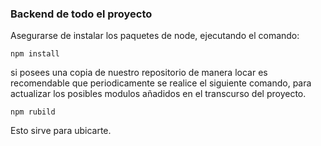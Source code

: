 ### Backend de todo el proyecto

Asegurarse de instalar los paquetes de node, ejecutando el comando: 

```
npm install
```

si posees una copia de nuestro repositorio de manera locar es recomendable que periodicamente se realice el siguiente comando, para actualizar los posibles modulos añadidos en el transcurso del proyecto.

```
npm rubild
```
Esto sirve para ubicarte.
